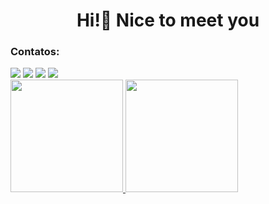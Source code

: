<h1 align="center"> Hi!👋 Nice to meet you </h1>

### Contatos:

<div>
<a href="https://gitlab.com/joicepassos" alt="gitlab" target="_blank">
<a href="https://instagram.com/joice_passsos" target="_blank"><img src="https://img.shields.io/badge/-Instagram-%23E4405F?style=for-the-badge&logo=instagram&logoColor=white" target="_blank"></a>
<a href="https://www.twitch.tv/toflotone target="_blank"><img src="https://img.shields.io/badge/Twitch-9146FF?style=for-the-badge&logo=twitch&logoColor=white" target="_blank"></a>
<a href = "mailto:joicepassos72@gmail.com"><img src="https://img.shields.io/badge/Gmail-D14836?style=for-the-badge&logo=gmail&logoColor=white" target="_blank"></a>
<a href="https://www.linkedin.com/in/jfpassos" target="_blank"><img src="https://img.shields.io/badge/-LinkedIn-%230077B5?style=for-the-badge&logo=linkedin&logoColor=white" target="_blank"></a>   
</div>
                      
<div>
<a href="https://github.com/seu-usuário-aqui">
<img height="180em" src="https://github-readme-stats.vercel.app/api/top-langs/?username=joicepassos&layout=compact&langs_count=7&theme=dracula"/>
<img height="180em" src="https://github-readme-stats.vercel.app/api?username=joicepassos&show_icons=true&theme=dracula&include_all_commits=true&count_private=true"/>
</div>
  
<img href="https://c.tenor.com/_DOBjnGspYAAAAAC/code-coding.gif" alt=""/>

